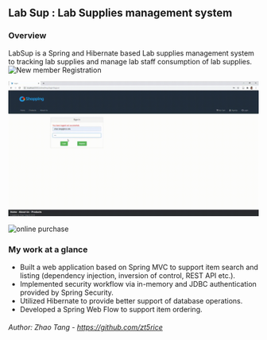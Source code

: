 ## Lab Sup : Lab Supplies management system 

### Overview
LabSup is a Spring and Hibernate based Lab supplies management system to tracking lab supplies and manage lab staff consumption of lab supplies. 
![New member Registration](LabSupV0.gif) <br />

![Add new product by admin](onlineShopAddProductFullResolution.gif) <br />

![online purchase](onlinePurchaseFullResoluton.gif) <br />

### My work at a glance

-   Built a web application based on Spring MVC to support item search and listing (dependency injection, inversion of control, REST API etc.).
-   Implemented security workflow via in-memory and JDBC authentication provided by Spring Security. 
-   Utilized Hibernate to provide better support of database operations.
-   Developed a Spring Web Flow to support item ordering.



###### Author: Zhao Tang - https://github.com/zt5rice
